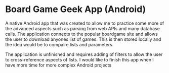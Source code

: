 # Board Game Geek App (Android)

A native Android app that was created to allow me to practice some more of the advanced aspects such as parsing from web APIs
and many database calls. The application connects to the popular boardgame site and allows the user to download anyones list of
games. This is then stored locally and the idea would be to compaire lists and parameters.

The application is unfinished and requires adding of filters to allow the user to cross-reference aspects of lists. I would
like to finish this app when I have more time for more complex Android projects
